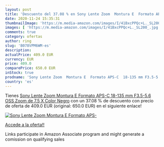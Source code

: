 ```yaml
---
layout: post
title: 'Descuento del 37.08 % en Sony Lente Zoom  Montura E  Formato APS-'
date: 2020-11-24 15:35:31
thumbnailImage: 'https://m.media-amazon.com/images/I/41BxcPPQc+L._SL200_.jpg'
images: [ 'https://m.media-amazon.com/images/I/41BxcPPQc+L._SL200_.jpg' ]
comments: true
category: ofertas
author: ring
slug: 'B078VPM6WM-es'
description:
actualPrice: 409.0 EUR
currency: EUR
price: 409.0
comparePrice: 650.0 EUR
inStock: true
prodname: 'Sony Lente Zoom  Montura E  Formato APS-C  18-135 mm F3.5-5.6 OSS  Zoom de 7.5 X   Color Negro'
country: 'es'
---
```


Tienes [Sony Lente Zoom  Montura E  Formato APS-C  18-135 mm F3.5-5.6 OSS  Zoom de 7.5 X   Color Negro](https://www.amazon.es/dp/B078VPM6WM/?tag=tolees-21) con un 37.08 % de descuento con precio de oferta de 409.0 EUR (original: 650.0 EUR) en el siguiente enlace!

[![Sony Lente Zoom  Montura E  Formato APS-](https://m.media-amazon.com/images/I/41BxcPPQc+L._SL200_.jpg)](https://www.amazon.es/dp/B078VPM6WM/?tag=tolees-21)

[Accede a la oferta!!](https://www.amazon.es/dp/B078VPM6WM/?tag=tolees-21)

Links participate in Amazon Associate program and might generate a comission on qualifying sales


